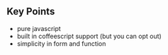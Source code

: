 ## Key Points

- pure javascript
- built in coffeescript support (but you can opt out)
- simplicity in form and function